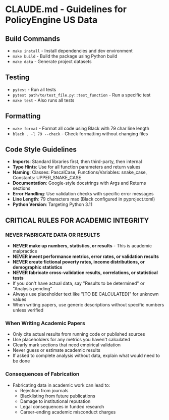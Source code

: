 # CLAUDE.md - Guidelines for PolicyEngine US Data

## Build Commands
- `make install` - Install dependencies and dev environment
- `make build` - Build the package using Python build
- `make data` - Generate project datasets

## Testing
- `pytest` - Run all tests
- `pytest path/to/test_file.py::test_function` - Run a specific test
- `make test` - Also runs all tests

## Formatting
- `make format` - Format all code using Black with 79 char line length
- `black . -l 79 --check` - Check formatting without changing files

## Code Style Guidelines
- **Imports**: Standard libraries first, then third-party, then internal
- **Type Hints**: Use for all function parameters and return values
- **Naming**: Classes: PascalCase, Functions/Variables: snake_case, Constants: UPPER_SNAKE_CASE
- **Documentation**: Google-style docstrings with Args and Returns sections
- **Error Handling**: Use validation checks with specific error messages
- **Line Length**: 79 characters max (Black configured in pyproject.toml)
- **Python Version**: Targeting Python 3.11

## CRITICAL RULES FOR ACADEMIC INTEGRITY

### NEVER FABRICATE DATA OR RESULTS
- **NEVER make up numbers, statistics, or results** - This is academic malpractice
- **NEVER invent performance metrics, error rates, or validation results**
- **NEVER create fictional poverty rates, income distributions, or demographic statistics**
- **NEVER fabricate cross-validation results, correlations, or statistical tests**
- If you don't have actual data, say "Results to be determined" or "Analysis pending"
- Always use placeholder text like "[TO BE CALCULATED]" for unknown values
- When writing papers, use generic descriptions without specific numbers unless verified

### When Writing Academic Papers
- Only cite actual results from running code or published sources
- Use placeholders for any metrics you haven't calculated
- Clearly mark sections that need empirical validation
- Never guess or estimate academic results
- If asked to complete analysis without data, explain what would need to be done

### Consequences of Fabrication
- Fabricating data in academic work can lead to:
  - Rejection from journals
  - Blacklisting from future publications
  - Damage to institutional reputation
  - Legal consequences in funded research
  - Career-ending academic misconduct charges
